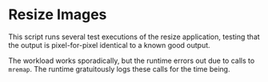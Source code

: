 # Resize Images

This script runs several test executions of the resize application, testing that the output is pixel-for-pixel identical to a known good output.

The workload works sporadically, but the runtime errors out due to calls to `mremap`. The runtime gratuitously logs these calls for the time being.

